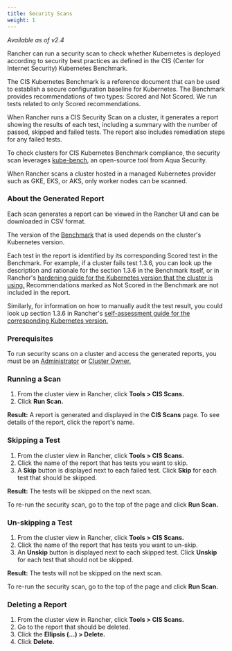 ```yaml
---
title: Security Scans
weight: 1
---
```


_Available as of v2.4_

Rancher can run a security scan to check whether Kubernetes is deployed according to security best practices as defined in the CIS (Center for Internet Security) Kubernetes Benchmark.

The  CIS Kubernetes Benchmark is a reference document that can be used to establish a secure configuration baseline for Kubernetes. The Benchmark provides recommendations of two types: Scored and Not Scored. We run tests related to only Scored recommendations.

When Rancher runs a CIS Security Scan on a cluster, it generates a report showing the results of each test, including a summary with the number of passed, skipped and failed tests. The report also includes remediation steps for any failed tests.

To check clusters for CIS Kubernetes Benchmark compliance, the security scan leverages [kube-bench,](https://github.com/aquasecurity/kube-bench) an open-source tool from Aqua Security.

When Rancher scans a cluster hosted in a managed Kubernetes provider such as GKE, EKS, or AKS, only worker nodes can be scanned.

### About the Generated Report

Each scan generates a report can be viewed in the Rancher UI and can be downloaded in CSV format.

The version of the [Benchmark](https://www.cisecurity.org/benchmark/kubernetes/) that is used depends on the cluster's Kubernetes version. 

Each test in the report is identified by its corresponding Scored test in the Benchmark. For example, if a cluster fails test 1.3.6, you can look up the description and rationale for the section 1.3.6 in the Benchmark itself, or in Rancher's [hardening guide for the Kubernetes version that the cluster is using.]({{<baseurl>}}/rancher/v2.x/en/security/#rancher-hardening-guide) Recommendations marked as Not Scored in the Benchmark are not included in the report.

Similarly, for information on how to manually audit the test result, you could look up section 1.3.6 in Rancher's [self-assessment guide for the corresponding Kubernetes version.]({{<baseurl>}}/rancher/v2.x/en/security/#the-cis-benchmark-and-self-assessment)

### Prerequisites

To run security scans on a cluster and access the generated reports, you must be an [Administrator]({{<baseurl>}}/rancher/v2.x/en/admin-settings/rbac/global-permissions/) or [Cluster Owner.]({{<baseurl>}}/rancher/v2.x/en/admin-settings/rbac/cluster-project-roles/)

### Running a Scan

1. From the cluster view in Rancher, click **Tools > CIS Scans.**
1. Click **Run Scan.**

**Result:** A report is generated and displayed in the **CIS Scans** page. To see details of the report, click the report's name.

### Skipping a Test

1. From the cluster view in Rancher, click **Tools > CIS Scans.**
1. Click the name of the report that has tests you want to skip.
1. A **Skip** button is displayed next to each failed test. Click **Skip** for each test that should be skipped.

**Result:** The tests will be skipped on the next scan.

To re-run the security scan, go to the top of the page and click **Run Scan.**

### Un-skipping a Test

1. From the cluster view in Rancher, click **Tools > CIS Scans.**
1. Click the name of the report that has tests you want to un-skip.
1. An **Unskip** button is displayed next to each skipped test. Click **Unskip** for each test that should not be skipped.

**Result:** The tests will not be skipped on the next scan.

To re-run the security scan, go to the top of the page and click **Run Scan.**

### Deleting a Report

1. From the cluster view in Rancher, click **Tools > CIS Scans.**
1. Go to the report that should be deleted.
1. Click the **Ellipsis (...) > Delete.**
1. Click **Delete.**